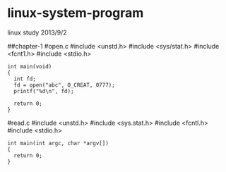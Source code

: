 linux-system-program
====================

linux study 2013/9/2

##chapter-1
  #open.c
    #include <unstd.h>
    #include <sys/stat.h>
    #include <fcnt1.h>
    #include <stdio.h>

    int main(void)
    {
      int fd;
      fd = open("abc", O_CREAT, 0777);
      printf("%d\n", fd);
  
      return 0;
    }


  #read.c
    #include <unstd.h>
    #include <sys.stat.h>
    #include <fcntl.h>
    #include <stdio.h>

    int main(int argc, char *argv[])
    {
      return 0;
    }
  
